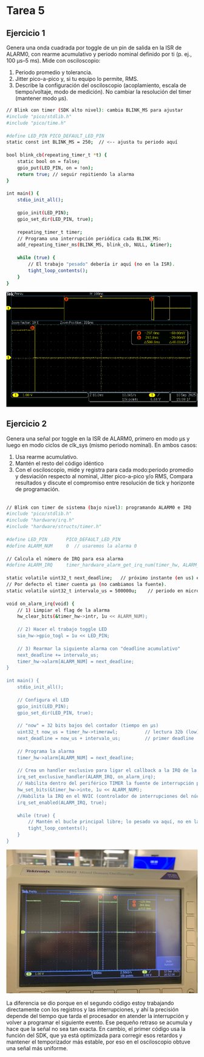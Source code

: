 # Tarea 5


## Ejercicio 1

Genera una onda cuadrada por toggle de un pin de salida en la ISR de ALARM0, con rearme acumulativo y periodo nominal definido por ti (p. ej., 100 µs–5 ms). Mide con osciloscopio:

1. Periodo promedio y tolerancia.
2. Jitter pico-a-pico y, si tu equipo lo permite, RMS.
3. Describe la configuración del osciloscopio (acoplamiento, escala de tiempo/voltaje, modo de medición). No cambiar la resolución del timer (mantener modo µs).


```bash
// Blink con timer (SDK alto nivel): cambia BLINK_MS para ajustar
#include "pico/stdlib.h"
#include "pico/time.h"

#define LED_PIN PICO_DEFAULT_LED_PIN
static const int BLINK_MS = 250;  // <-- ajusta tu periodo aquí

bool blink_cb(repeating_timer_t *t) {
    static bool on = false;
    gpio_put(LED_PIN, on = !on);
    return true; // seguir repitiendo la alarma
}

int main() {
    stdio_init_all();

    gpio_init(LED_PIN);
    gpio_set_dir(LED_PIN, true);

    repeating_timer_t timer;
    // Programa una interrupción periódica cada BLINK_MS:
    add_repeating_timer_ms(BLINK_MS, blink_cb, NULL, &timer);

    while (true) {
        // El trabajo "pesado" debería ir aquí (no en la ISR).
        tight_loop_contents();
    }
}

```


![Diagrama de resultados obtenidos](../../recursos/imgs/Tarea5resultados1.png)

## Ejercicio 2

Genera una señal por toggle en la ISR de ALARM0, primero en modo µs y luego en modo ciclos de clk_sys (mismo periodo nominal). En ambos casos:

1. Usa rearme acumulativo.
2. Mantén el resto del código idéntico
3. Con el osciloscopio, mide y registra para cada modo:periodo promedio y desviación respecto al nominal, Jitter pico-a-pico y/o RMS, Compara resultados y discute el compromiso entre resolución de tick y horizonte de programación.


```bash

// Blink con timer de sistema (bajo nivel): programando ALARM0 e IRQ
#include "pico/stdlib.h"
#include "hardware/irq.h"
#include "hardware/structs/timer.h"

#define LED_PIN       PICO_DEFAULT_LED_PIN
#define ALARM_NUM     0  // usaremos la alarma 0

// Calcula el número de IRQ para esa alarma 
#define ALARM_IRQ     timer_hardware_alarm_get_irq_num(timer_hw, ALARM_NUM)

static volatile uint32_t next_deadline;   // próximo instante (en us) en 32 bits bajos
// Por defecto el timer cuenta µs (no cambiamos la fuente).
static volatile uint32_t intervalo_us = 500000u;    // periodo en microsegundos

void on_alarm_irq(void) {
    // 1) Limpiar el flag de la alarma
    hw_clear_bits(&timer_hw->intr, 1u << ALARM_NUM);

    // 2) Hacer el trabajo toggle LED
    sio_hw->gpio_togl = 1u << LED_PIN;

    // 3) Rearmar la siguiente alarma con "deadline acumulativo"
    next_deadline += intervalo_us;
    timer_hw->alarm[ALARM_NUM] = next_deadline;
}

int main() {
    stdio_init_all();

    // Configura el LED
    gpio_init(LED_PIN);
    gpio_set_dir(LED_PIN, true);

    // "now" = 32 bits bajos del contador (tiempo en µs)
    uint32_t now_us = timer_hw->timerawl;          // lectura 32b (low) del contador
    next_deadline = now_us + intervalo_us;         // primer deadline

    // Programa la alarma
    timer_hw->alarm[ALARM_NUM] = next_deadline;

    // Crea un handler exclusivo para ligar el callback a la IRQ de la alarma
    irq_set_exclusive_handler(ALARM_IRQ, on_alarm_irq);
    // Habilita dentro del periférico TIMER la fuente de interrupción para la alarma ALARM_NUM inte = interrupt enable
    hw_set_bits(&timer_hw->inte, 1u << ALARM_NUM);
    //Habilita la IRQ en el NVIC (controlador de interrupciones del núcleo)
    irq_set_enabled(ALARM_IRQ, true);

    while (true) {
        // Mantén el bucle principal libre; lo pesado va aquí, no en la ISR
        tight_loop_contents();
    }
}


```

![Diagrama de resultados obtenidos](../../recursos/imgs/Diagrama_de_oscilacion.jpeg)


La diferencia se dio porque en el segundo código estoy trabajando directamente con los registros y las interrupciones, y ahí la precisión depende del tiempo que tarda el procesador en atender la interrupción y volver a programar el siguiente evento. Ese pequeño retraso se acumula y hace que la señal no sea tan exacta. En cambio, el primer código usa la función del SDK, que ya está optimizada para corregir esos retardos y mantener el temporizador más estable, por eso en el osciloscopio obtuve una señal más uniforme.
